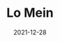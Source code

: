 ---
layout: recipe
title: "Lo Mein"
date: 2021-12-28
recipe:
  prep: 15 min.
  cook: 15 min.
  source_name: Chungah Rhee
  source_publisher: Damn Delicious
  source_url: https://damndelicious.net/2014/10/03/easy-lo-mein/
  ingredients_markdown: |-
    * 8 oz. lo mein egg noodles (can use spaghetti, linguine, or bucatini)
    * 1 tbsp. olive oil
    * 2 cloves garlic, minced
    * 2 cups cremini mushrooms, sliced
    * 1 carrot, sliced
    * 1/2 cup frozen peas
    * 3 cups spinach
    
    ## Sauce
    * 2 tbsp. soy sauce
    * 1 tsp. sugar
    * 1 tsp. sesame oil
    * 1/2 tsp. ground ginger
    * 1/2 tsp. hot sauce

  directions_markdown: |-
    1. whisk sauce ingredients together and set aside
    2. cook and drain noodles
    3. heat olive oil in large skillet over medum high heat
    4. cook garlic, mushrooms, and carrot until tender, stirring frequently (3 to 4 minutes)
    5. stir in snow peas and spinach, cooking until spinach wilts (2 to 3 minutes)
    6. stir in noodles and sauce, cooking briefly
    7. serve immediately
---